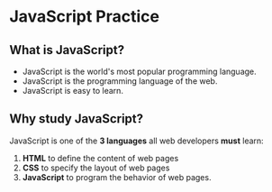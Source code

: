 # JavaScript Practice
## What is JavaScript?
* JavaScript is the world's most popular programming language.
* JavaScript is the programming language of the web.
* JavaScript is easy to learn.
## Why study JavaScript?
JavaScript is one of the **3 languages** all web developers **must** learn:
1. **HTML** to define the content of web pages
2. **CSS** to specify the layout of web pages
3. **JavaScript** to program the behavior of web pages.